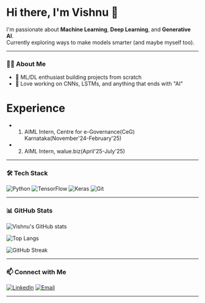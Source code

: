 # Hi there, I'm Vishnu 👋

I'm passionate about **Machine Learning**, **Deep Learning**, and **Generative AI**.  
Currently exploring ways to make models smarter (and maybe myself too).

---

### 👨‍💻 About Me
- 🚀 ML/DL enthusiast building projects from scratch
- 🤖 Love working on CNNs, LSTMs, and anything that ends with "AI"

# Experience
- 1. AIML Intern, Centre for e-Governance(CeG) Karnataka(November'24-February'25)
- 2. AIML Intern, walue.biz(April'25-July'25)

---

### 🛠 Tech Stack
![Python](https://img.shields.io/badge/Python-3776AB?style=for-the-badge&logo=python&logoColor=white)
![TensorFlow](https://img.shields.io/badge/TensorFlow-FF6F00?style=for-the-badge&logo=TensorFlow&logoColor=white)
![Keras](https://img.shields.io/badge/Keras-D00000?style=for-the-badge&logo=Keras&logoColor=white)
![Git](https://img.shields.io/badge/Git-F05032?style=for-the-badge&logo=git&logoColor=white)

---

### 📊 GitHub Stats

![Vishnu's GitHub stats](https://github-readme-stats.vercel.app/api?username=VISHNUACHAR2004&show_icons=true&theme=radical)

![Top Langs](https://github-readme-stats.vercel.app/api/top-langs/?username=VISHNUACHAR2004&layout=compact&theme=radical)

![GitHub Streak](https://streak-stats.demolab.com?user=VISHNUACHAR2004&theme=radical)

---

### 📫 Connect with Me
[![LinkedIn](https://img.shields.io/badge/LinkedIn-0077B5?style=for-the-badge&logo=linkedin&logoColor=white)](https://www.linkedin.com/in/vishnu-r-123296265/ )
[![Email](https://img.shields.io/badge/Email-D14836?style=for-the-badge&logo=gmail&logoColor=white)](mailto:vishnuradhakrishna45@gmail.com)

---

